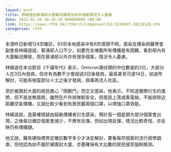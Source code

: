 ```yaml
---
layout: post
title: 林緯遜指葵涌邨大廈輪流爆發及邨外個案情況令人憂慮
date: 2022-01-26 10:28:18.000000000 +08:00
link: https://news.rthk.hk/rthk/ch/component/k2/1630637-20220126.htm
categories: rthk
---
```


本港昨日新增124宗確診，93宗本地感染中有6宗源頭不明，感染及傳染病醫學會副會長林緯遜說，葵涌邨人口不少，如要完全堵截所有傳播是有困難，看到邨內有大廈輪流爆發，而在葵涌邨以外亦有很多個案，情況令人憂慮。

林緯遜在本台節目《千禧年代》表示，Omicron潛伏期的中位數是約3日，大部分人在3日內發病，但亦有為數不少會超過3日後發病，最長甚至可達14日，如過早解封，可能有相當部分人士之後才發病，病毒再流入社區。

至於被圍封大廈的居民擔心「困獸鬥」而交叉感染，他表示，不知道實際衍生的風險，但不是並無風險，雖然在戶外排隊較安全，但居民上落或乘電梯，不能排除近距離空氣傳播，又說比較少看到有居民戴兩個口罩，以增強口罩效能。

林緯遜說，逸葵樓懷疑由超級傳播者衍生感染，預計首一個星期大部分個案會出現，之後每日確診個案會減少，不應有反彈，但如出現反彈，情況比較奇怪，亦反映仍有傳播鏈。

他又說，難有硬指標界定確診數字多少才決定解封，要看每宗個案的流行病學調查，但他認為如不屬於被圍封大廈，亦要確保有大比數的居民接受強制檢測。
